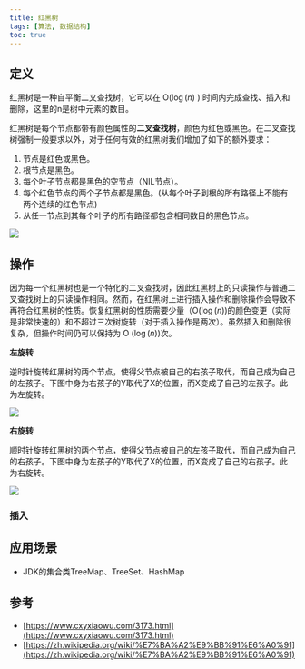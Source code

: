 ```yaml
---
title: 红黑树
tags: [算法, 数据结构]
toc: true
---
```


## 定义


红黑树是一种自平衡二叉查找树，它可以在 O($\log(n)$ ) 时间内完成查找、插入和删除，这里的n是树中元素的数目。

红黑树是每个节点都带有颜色属性的**二叉查找树**，颜色为红色或黑色。在二叉查找树强制一般要求以外，对于任何有效的红黑树我们增加了如下的额外要求： 

1. 节点是红色或黑色。
2. 根节点是黑色。
3. 每个叶子节点都是黑色的空节点（NIL节点）。
4. 每个红色节点的两个子节点都是黑色。(从每个叶子到根的所有路径上不能有两个连续的红色节点)
5. 从任一节点到其每个叶子的所有路径都包含相同数目的黑色节点。


![](./red_black_tree_1.png)


## 操作

因为每一个红黑树也是一个特化的二叉查找树，因此红黑树上的只读操作与普通二叉查找树上的只读操作相同。然而，在红黑树上进行插入操作和删除操作会导致不再符合红黑树的性质。恢复红黑树的性质需要少量（O($\log(n)$)的颜色变更（实际是非常快速的）和不超过三次树旋转（对于插入操作是两次）。虽然插入和删除很复杂，但操作时间仍可以保持为 O ($\log(n)$)次。

**左旋转**

逆时针旋转红黑树的两个节点，使得父节点被自己的右孩子取代，而自己成为自己的左孩子。下图中身为右孩子的Y取代了X的位置，而X变成了自己的左孩子。此为左旋转。


![](./red_black_tree_2.png)

**右旋转**

顺时针旋转红黑树的两个节点，使得父节点被自己的左孩子取代，而自己成为自己的右孩子。下图中身为左孩子的Y取代了X的位置，而X变成了自己的右孩子。此为右旋转。

![](./red_black_tree_3.png)


### 插入




## 应用场景

- JDK的集合类TreeMap、TreeSet、HashMap


## 参考

- [https://www.cxyxiaowu.com/3173.html](https://www.cxyxiaowu.com/3173.html)
- [https://zh.wikipedia.org/wiki/%E7%BA%A2%E9%BB%91%E6%A0%91](https://zh.wikipedia.org/wiki/%E7%BA%A2%E9%BB%91%E6%A0%91)
